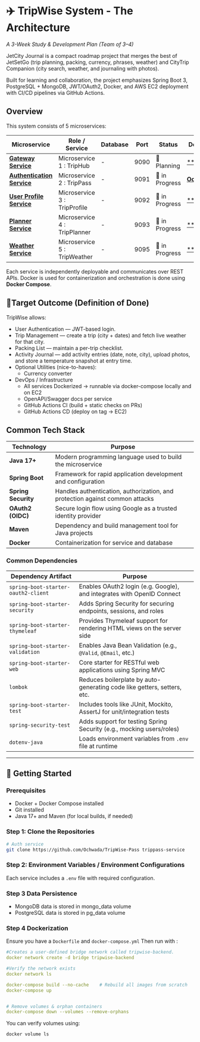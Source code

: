 # ✈️ TripWise System - The Architecture


*A 3-Week Study & Development Plan (Team of 3–4)*

JetCity Journal is a compact roadmap project that merges the best of JetSetGo (trip planning, packing, currency, phrases, 
weather) and CityTrip Companion (city search, weather, and journaling with photos).

Built for learning and collaboration, the project emphasizes Spring Boot 3, PostgreSQL + MongoDB, JWT/OAuth2, Docker, 
and AWS EC2 deployment with CI/CD pipelines via GitHub Actions.

## Overview
This system consists of 5 microservices:

| Microservice                                                            | Role / Service               | Database | Port | Status         | Done By                                   |
|-------------------------------------------------------------------------|------------------------------|----------|------|----------------|-------------------------------------------|
| [**Gateway   Service**]( )                                              | Microservice 1 : TripHub     | -        | 9090 | 🧠 Planning    | [** **]()                                 |
| [**Authentication  Service**](https://github.com/Ochwada/TripWise-Pass) | Microservice 2 : TripPass    | -        | 9091 | 🚧 in Progress | [**Ochwada**](https://github.com/Ochwada) |
| [**User  Profile Service**]( )                                          | Microservice 3 : TripProfile | -        | 9092 | 🚧 in Progress | [** **]()                                 |
| [**Planner  Service**]( )                                               | Microservice 4 : TripPlanner | -        | 9093 | 🚧 in Progress | [** **]()                                 |
| [**Weather  Service**]( )                                               | Microservice 5 : TripWeather | -        | 9095 | 🚧 in Progress | [** **]()                                 |

Each service is independently deployable and communicates over REST APIs. Docker is used for containerization and
orchestration is done using **Docker Compose**.

## 🎯Target Outcome (Definition of Done)
 TripWise allows:

- User Authentication — JWT-based login. 
- Trip Management — create a trip (city + dates) and fetch live weather for that city. 
- Packing List — maintain a per-trip checklist. 
- Activity Journal — add activity entries (date, note, city), upload photos, and store a temperature snapshot at entry time. 
- Optional Utilities (nice-to-haves):
  - Currency converter 
- DevOps / Infrastructure 
  - All services Dockerized → runnable via docker-compose locally and on EC2 
  - OpenAPI/Swagger docs per service 
  - GitHub Actions CI (build + static checks on PRs)
  - GitHub Actions CD (deploy on tag → EC2)

## Common Tech Stack

| Technology          | Purpose                                                                      |
|---------------------|------------------------------------------------------------------------------|
| **Java 17+**        | Modern programming language used to build the microservice                   |
| **Spring Boot**     | Framework for rapid application development and configuration                |
| **Spring Security** | Handles authentication, authorization, and protection against common attacks |
| **OAuth2 (OIDC)**   | Secure login flow using Google as a trusted identity provider                |
| **Maven**           | Dependency and build management tool for Java projects                       |
| **Docker**          | Containerization for service and database                                    |

### Common Dependencies
| Dependency Artifact                 | Purpose                                                                 |
|-------------------------------------|-------------------------------------------------------------------------|
| `spring-boot-starter-oauth2-client` | Enables OAuth2 login (e.g. Google), and integrates with OpenID Connect  |
| `spring-boot-starter-security`      | Adds Spring Security for securing endpoints, sessions, and roles        |
| `spring-boot-starter-thymeleaf`     | Provides Thymeleaf support for rendering HTML views on the server side  |
| `spring-boot-starter-validation`    | Enables Java Bean Validation (e.g., `@Valid`, `@Email`, etc.)           |
| `spring-boot-starter-web`           | Core starter for RESTful web applications using Spring MVC              |
| `lombok`                            | Reduces boilerplate by auto-generating code like getters, setters, etc. |
| `spring-boot-starter-test`          | Includes tools like JUnit, Mockito, AssertJ for unit/integration tests  |
| `spring-security-test`              | Adds support for testing Spring Security (e.g., mocking users/roles)    |
| `dotenv-java`                       | Loads environment variables from `.env` file at runtime                 |

---

## 🚀 Getting Started

### Prerequisites
- Docker + Docker Compose installed
- Git installed
- Java 17+ and Maven (for local builds, if needed)


### Step 1: Clone the Repositories

```bash 
# Auth service
git clone https://github.com/Ochwada/TripWise-Pass trippass-service

```

### Step 2: Environment Variables / Environment Configurations
Each service includes a `.env` file with required configuration.

### Step 3 Data Persistence

- MongoDB data is stored in mongo_data volume
- PostgreSQL data is stored in pg_data volume

### Step 4 Dockerization
Ensure you have a `Dockerfile` and `docker-compose.yml`
Then run with :
```yaml
#Creates a user-defined bridge network called tripwise-backend.
docker network create -d bridge tripwise-backend

#Verify the network exists
docker network ls

docker-compose build --no-cache    # Rebuild all images from scratch
docker-compose up


# Remove volumes & orphan containers
docker-compose down --volumes --remove-orphans  
```

You can verify volumes using:
```bash
docker volume ls
```